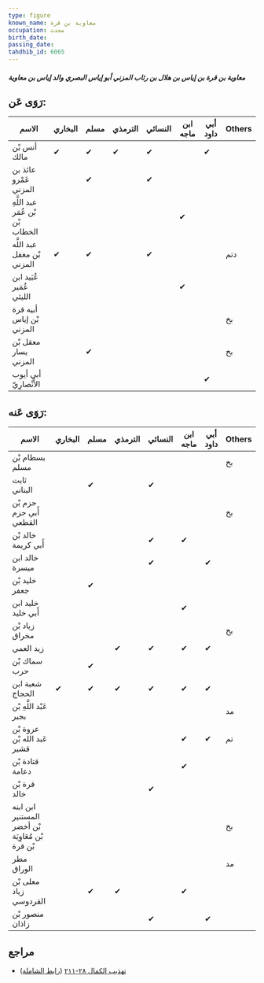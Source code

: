 ```yaml
---
type: figure
known_name: معاوية بن قرة
occupation: محدث
birth_date:
passing_date:
tahdhib_id: 6065
---
```

##### معاوية بن قرة بن إياس بن هلال بن رئاب المزني أبو إياس البصري والد إياس بن معاوية

## رَوَى عَن:
| الاسم                            | البخاري | مسلم | الترمذي | النسائي | ابن ماجه | أبي داود | Others |
| -------------------------------- | ------- | ---- | ------- | ------- | -------- | -------- | ------ |
| أنس بْن مالك                     | ✔       | ✔    | ✔       | ✔       |          | ✔        |        |
| عائذ بن عَمْرو المزني            |         | ✔    |         | ✔       |          |          |        |
| عبد اللَّهِ بْن عُمَر بْن الخطاب |         |      |         |         | ✔        |          |        |
| عبد اللَّه بْن مغفل المزني       | ✔       | ✔    |         | ✔       |          |          | دتم    |
| عُبَيد ابن عُمَير الليثي         |         |      |         |         | ✔        |          |        |
| أبيه قرة بْن إياس المزني         |         |      |         |         |          |          | بخ     |
| معقل بْن يسار المزني             |         | ✔    |         |         |          |          | بخ     |
| أبي أيوب الأَنْصارِيّ            |         |      |         |         |          | ✔        |        |
## رَوَى عَنه:
| الاسم                                             | البخاري | مسلم | الترمذي | النسائي | ابن ماجه | أبي داود | Others |
| ------------------------------------------------- | ------- | ---- | ------- | ------- | -------- | -------- | ------ |
| بسطام بْن مسلم                                    |         |      |         |         |          |          | بخ     |
| ثابت البناني                                      |         | ✔    |         | ✔       |          |          |        |
| حزم بْن أَبي حزم القطعي                           |         |      |         |         |          |          | بخ     |
| خالد بْن أَبي كريمة                               |         |      |         | ✔       | ✔        |          |        |
| خالد ابن ميسرة                                    |         |      |         | ✔       |          | ✔        |        |
| خليد بْن جعفر                                     |         | ✔    |         |         |          |          |        |
| خليد ابن أَبي خليد                                |         |      |         |         | ✔        |          |        |
| زياد بْن مخراق                                    |         |      |         |         |          |          | بخ     |
| زيد العمي                                         |         |      | ✔       | ✔       | ✔        | ✔        |        |
| سماك بْن حرب                                      |         | ✔    |         |         |          |          |        |
| شعبة ابن الحجاج                                   | ✔       | ✔    | ✔       | ✔       | ✔        | ✔        |        |
| عَبْد اللَّهِ بْن بجير                            |         |      |         |         |          |          | مد     |
| عروة بْن عَبد الله بْن قشير                       |         |      |         |         | ✔        | ✔        | تم     |
| قتادة بْن دعامة                                   |         |      |         |         | ✔        |          |        |
| قرة بْن خالد                                      |         |      |         | ✔       |          |          |        |
| ابن ابنه المستنير بْن أخضر بْن مُعَاوِيَة بْن قرة |         |      |         |         |          |          | بخ     |
| مطر الوراق                                        |         |      |         |         |          |          | مد     |
| معلى بْن زياد القردوسي                            |         | ✔    | ✔       |         | ✔        |          |        |
| منصور بْن زاذان                                   |         |      |         | ✔       |          | ✔        |        |
## مراجع
- [تهذيب الكمال ٢٨-٢١١](obsidian://open?vault=Tahdhib-al-Kamal&file=Figures/٦٠٦٥-معاوية%20بن%20قرة%20بن%20إياس%20بن%20هلال%20بن%20رئاب%20المزني%20أبو%20إياس%20البصري%20والد%20إياس%20بن%20معاوية) ([رابط الشاملة](https://shamela.ws/book/3722/15186))